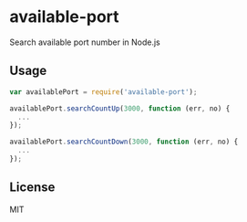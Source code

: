 # available-port
Search available port number in Node.js

## Usage

```javascript
var availablePort = require('available-port');

availablePort.searchCountUp(3000, function (err, no) {
  ...
});

availablePort.searchCountDown(3000, function (err, no) {
  ...
});
```

## License

MIT
